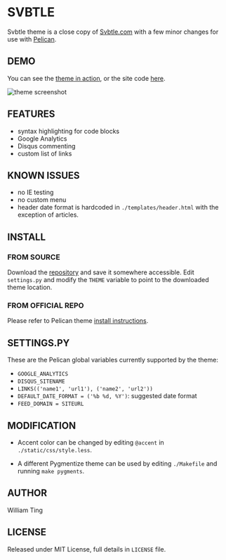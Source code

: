 
# SVBTLE

Svbtle theme is a close copy of [Svbtle.com](http://www.svbtle.com) with a few minor changes for use with [Pelican](http://pelican.notmyidea.org).

## DEMO

You can see the [theme in action](http://williamting.com/drafts/this-is-a-theme-testing-post.html), or the site code [here](https://github.com/wting/williamting.com).

![theme screenshot](https://raw.github.com/wting/pelican-svbtle/master/screenshot.png)

## FEATURES

- syntax highlighting for code blocks
- Google Analytics
- Disqus commenting
- custom list of links

## KNOWN ISSUES

- no IE testing
- no custom menu
- header date format is hardcoded in `./templates/header.html` with the exception of articles.

## INSTALL

### FROM SOURCE

Download the [repository](https://github.com/wting/pelican-svbtle) and save it somewhere accessible. Edit `settings.py` and modify the `THEME` variable to point to the downloaded theme location.

### FROM OFFICIAL REPO

Please refer to Pelican theme [install instructions](http://pelican.notmyidea.org/en/latest/pelican-themes.html).

## SETTINGS.PY

These are the Pelican global variables currently supported by the theme:

- `GOOGLE_ANALYTICS`
- `DISQUS_SITENAME`
- `LINKS(('name1', 'url1'), ('name2', 'url2'))`
- `DEFAULT_DATE_FORMAT = ('%b %d, %Y')`: suggested date format
- `FEED_DOMAIN = SITEURL`

## MODIFICATION

- Accent color can be changed by editing `@accent` in `./static/css/style.less`.

- A different Pygmentize theme can be used by editing `./Makefile` and running `make pygments`.

## AUTHOR

William Ting

## LICENSE

Released under MIT License, full details in `LICENSE` file.

